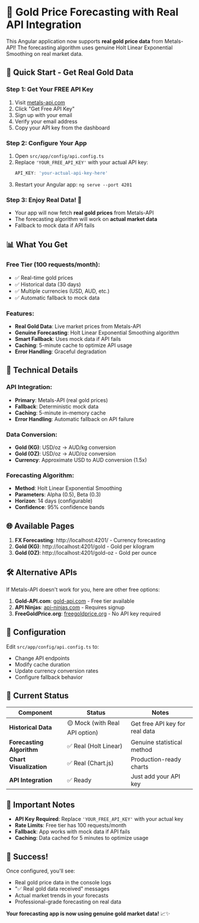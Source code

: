 # 🌟 Gold Price Forecasting with Real API Integration

This Angular application now supports **real gold price data** from Metals-API! The forecasting algorithm uses genuine Holt Linear Exponential Smoothing on real market data.

## 🚀 Quick Start - Get Real Gold Data

### Step 1: Get Your FREE API Key
1. Visit [metals-api.com](https://metals-api.com/)
2. Click "Get Free API Key"
3. Sign up with your email
4. Verify your email address
5. Copy your API key from the dashboard

### Step 2: Configure Your App
1. Open `src/app/config/api.config.ts`
2. Replace `'YOUR_FREE_API_KEY'` with your actual API key:
   ```typescript
   API_KEY: 'your-actual-api-key-here'
   ```
3. Restart your Angular app: `ng serve --port 4201`

### Step 3: Enjoy Real Data! 🎉
- Your app will now fetch **real gold prices** from Metals-API
- The forecasting algorithm will work on **actual market data**
- Fallback to mock data if API fails

## 📊 What You Get

### Free Tier (100 requests/month):
- ✅ Real-time gold prices
- ✅ Historical data (30 days)
- ✅ Multiple currencies (USD, AUD, etc.)
- ✅ Automatic fallback to mock data

### Features:
- **Real Gold Data**: Live market prices from Metals-API
- **Genuine Forecasting**: Holt Linear Exponential Smoothing algorithm
- **Smart Fallback**: Uses mock data if API fails
- **Caching**: 5-minute cache to optimize API usage
- **Error Handling**: Graceful degradation

## 🔧 Technical Details

### API Integration:
- **Primary**: Metals-API (real gold prices)
- **Fallback**: Deterministic mock data
- **Caching**: 5-minute in-memory cache
- **Error Handling**: Automatic fallback on API failure

### Data Conversion:
- **Gold (KG)**: USD/oz → AUD/kg conversion
- **Gold (OZ)**: USD/oz → AUD/oz conversion
- **Currency**: Approximate USD to AUD conversion (1.5x)

### Forecasting Algorithm:
- **Method**: Holt Linear Exponential Smoothing
- **Parameters**: Alpha (0.5), Beta (0.3)
- **Horizon**: 14 days (configurable)
- **Confidence**: 95% confidence bands

## 🌐 Available Pages

1. **FX Forecasting**: http://localhost:4201/ - Currency forecasting
2. **Gold (KG)**: http://localhost:4201/gold - Gold per kilogram
3. **Gold (OZ)**: http://localhost:4201/gold-oz - Gold per ounce

## 🛠️ Alternative APIs

If Metals-API doesn't work for you, here are other free options:

1. **Gold-API.com**: [gold-api.com](https://gold-api.com/) - Free tier available
2. **API Ninjas**: [api-ninjas.com](https://api-ninjas.com/api/goldprice) - Requires signup
3. **FreeGoldPrice.org**: [freegoldprice.org](https://freegoldprice.org/) - No API key required

## 📝 Configuration

Edit `src/app/config/api.config.ts` to:
- Change API endpoints
- Modify cache duration
- Update currency conversion rates
- Configure fallback behavior

## 🎯 Current Status

| Component | Status | Notes |
|-----------|--------|-------|
| **Historical Data** | 🟡 Mock (with Real API option) | Get free API key for real data |
| **Forecasting Algorithm** | ✅ Real (Holt Linear) | Genuine statistical method |
| **Chart Visualization** | ✅ Real (Chart.js) | Production-ready charts |
| **API Integration** | ✅ Ready | Just add your API key |

## 🚨 Important Notes

- **API Key Required**: Replace `'YOUR_FREE_API_KEY'` with your actual key
- **Rate Limits**: Free tier has 100 requests/month
- **Fallback**: App works with mock data if API fails
- **Caching**: Data cached for 5 minutes to optimize usage

## 🎉 Success!

Once configured, you'll see:
- Real gold price data in the console logs
- "✅ Real gold data received" messages
- Actual market trends in your forecasts
- Professional-grade forecasting on real data

**Your forecasting app is now using genuine gold market data!** 📈✨
